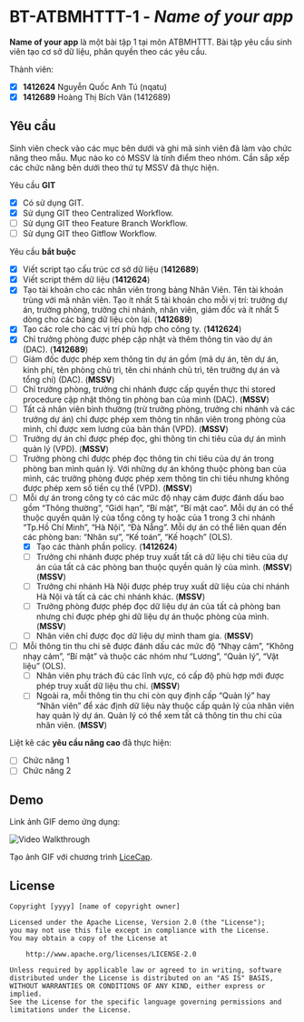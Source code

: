 # BT-ATBMHTTT-1 - *Name of your app*

**Name of your app** là một bài tập 1 tại môn ATBMHTTT. Bài tập yêu cầu sinh viên tạo cơ sở dữ liệu, phân quyền theo các yêu cầu.

Thành viên:
* [x] **1412624** Nguyễn Quốc Anh Tú (nqatu)
* [x] **1412689** Hoàng Thị Bích Vân (1412689)

## Yêu cầu

Sinh viên check vào các mục bên dưới và ghi mã sinh viên đã làm vào chức năng theo mẫu. Mục nào ko có MSSV là tính điểm theo nhóm. Cần sắp xếp các chức năng bên dưới theo thứ tự MSSV đã thực hiện.

Yêu cầu **GIT**
* [x] Có sử dụng GIT.
* [x] Sử dụng GIT theo Centralized Workflow.
* [ ] Sử dụng GIT theo Feature Branch Workflow.
* [ ] Sử dụng GIT theo Gitflow Workflow.

Yêu cầu **bắt buộc**
* [x] Viết script tạo cấu trúc cơ sở dữ liệu (**1412689**)
* [x] Viết script thêm dữ liệu (**1412624**)
* [x] Tạo tài khoản cho các nhân viên trong bảng Nhân Viên. Tên tài khoản trùng với mã nhân viên. Tạo ít nhất 5 tài khoản cho mỗi vị trí: trưởng dự án, trưởng phòng, trưởng chi nhánh, nhân viên, giám đốc và ít nhất 5 dòng cho các bảng dữ liệu còn lại. (**1412689**)
* [x] Tạo các role cho các vị trí phù hợp cho công ty. (**1412624**)
* [x] Chỉ trưởng phòng được phép cập nhật và thêm thông tin vào dự án (DAC). (**1412689**)
* [ ] Giám đốc được phép xem thông tin dự án gồm (mã dự án, tên dự án, kinh phí, tên phòng chủ trì, tên chi nhánh chủ trì, tên trưởng dự án và tổng chi) (DAC). (**MSSV**)
* [ ] Chỉ trưởng phòng, trưởng chi nhánh được cấp quyền thực thi stored procedure cập nhật thông tin phòng ban của mình (DAC). (**MSSV**)
* [ ] Tất cả nhân viên bình thường (trừ trưởng phòng, trưởng chi nhánh và các trưởng dự án) chỉ được phép xem thông tin nhân viên trong phòng của mình, chỉ được xem lương của bản thân (VPD). (**MSSV**)
* [ ] Trưởng dự án chỉ được phép đọc, ghi thông tin chi tiêu của dự án mình quản lý (VPD). (**MSSV**)
* [ ] Trưởng phòng chỉ được phép đọc thông tin chi tiêu của dự án trong phòng ban mình quản lý. Với những dự án không thuộc phòng ban của mình, các trưởng phòng được phép xem thông tin chi tiêu nhưng không được phép xem số tiền cụ thể (VPD). (**MSSV**)
* [ ] Mỗi dự án trong công ty có các mức độ nhạy cảm được đánh dấu bao gồm “Thông thường”, “Giới hạn”, “Bí mật”, “Bí mật cao”. Mỗi dự án có thể thuộc quyền quản lý của tổng công ty hoặc của 1 trong 3 chi nhánh “Tp.Hồ Chí Minh”, “Hà Nội”, “Đà Nẵng”. Mỗi dự án có thể liên quan đến các phòng ban: “Nhân sự”, “Kế toán”, “Kế hoạch” (OLS).
    * [x] Tạo các thành phần policy. (**1412624**)
    * [ ] Trưởng chi nhánh được phép truy xuất tất cả dữ liệu chi tiêu của dự án của tất cả các phòng ban thuộc quyền quản lý của mình. (**MSSV**) (**MSSV**)
    * [ ] Trưởng chi nhánh Hà Nội được phép truy xuất dữ liệu của chi nhánh Hà Nội và tất cả các chi nhánh khác. (**MSSV**)
    * [ ] Trưởng phòng được phép đọc dữ liệu dự án của tất cả phòng ban nhưng chỉ được phép ghi dữ liệu dự án thuộc phòng của mình. (**MSSV**)
    * [ ] Nhân viên chỉ được đọc dữ liệu dự mình tham gia.  (**MSSV**)
* [ ] Mỗi thông tin thu chi sẽ được đánh dấu các mức độ “Nhạy cảm”, “Không nhạy cảm”, “Bí mật” và thuộc các nhóm như “Lương”, “Quản lý”, “Vật liệu” (OLS).
    * [ ] Nhân viên phụ trách đủ các lĩnh vực, có cấp độ phù hợp mới được phép truy xuất dữ liệu thu chi. (**MSSV**)
    * [ ] Ngoài ra, mỗi thông tin thu chi còn quy định cấp “Quản lý” hay “Nhân viên” để xác định dữ liệu này thuộc cấp quản lý của nhân viên hay quản lý dự án. Quản lý có thể xem tất cả thông tin thu chi của nhân viên. (**MSSV**)

Liệt kê các **yêu cầu nâng cao** đã thực hiện:
* [ ] Chức năng 1
* [ ] Chức năng 2

## Demo

Link ảnh GIF demo ứng dụng:

![Video Walkthrough](demo.gif)

Tạo ảnh GIF với chương trình [LiceCap](http://www.cockos.com/licecap/).


## License

    Copyright [yyyy] [name of copyright owner]

    Licensed under the Apache License, Version 2.0 (the "License");
    you may not use this file except in compliance with the License.
    You may obtain a copy of the License at

        http://www.apache.org/licenses/LICENSE-2.0

    Unless required by applicable law or agreed to in writing, software
    distributed under the License is distributed on an "AS IS" BASIS,
    WITHOUT WARRANTIES OR CONDITIONS OF ANY KIND, either express or implied.
    See the License for the specific language governing permissions and
    limitations under the License.
